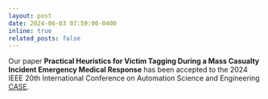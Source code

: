 ```yaml
---
layout: post
date: 2024-06-03 07:59:00-0400
inline: true
related_posts: false
---
```


Our paper **Practical Heuristics for Victim Tagging During a Mass Casualty Incident Emergency Medical Response** has been accepted to the 2024 IEEE 20th International Conference on Automation Science and Engineering [CASE](https://2024.ieeecase.org/).